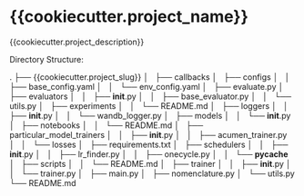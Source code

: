 # {{cookiecutter.project_name}}

{{cookiecutter.project_description}}

Directory Structure:

.
├── {{cookiecutter.project_slug}}
│   ├── callbacks
│   ├── configs
│   │   ├── base_config.yaml
│   │   └── env_config.yaml
│   ├── evaluate.py
│   ├── evaluators
│   │   ├── __init__.py
│   │   ├── base_evaluator.py
│   │   └── utils.py
│   ├── experiments
│   │   └── README.md
│   ├── loggers
│   │   ├── __init__.py
│   │   └── wandb_logger.py
│   ├── models
│   │   └── __init__.py
│   ├── notebooks
│   │   └── README.md
│   ├── particular_model_trainers
│   │   ├── __init__.py
│   │   ├── acumen_trainer.py
│   │   └── losses
│   ├── requirements.txt
│   ├── schedulers
│   │   ├── __init__.py
│   │   ├── lr_finder.py
│   │   ├── onecycle.py
│   │   └── __pycache__
│   ├── scripts
│   │   └── README.md
│   ├── trainer
│   │   ├── __init__.py
│   │   └── trainer.py
│   ├── main.py
│   ├── nomenclature.py
│   └── utils.py
└── README.md
